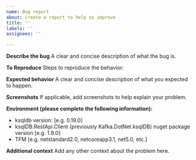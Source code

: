 ```yaml
---
name: Bug report
about: Create a report to help us improve
title: ''
labels: ''
assignees: ''

---
```


**Describe the bug**
A clear and concise description of what the bug is.

**To Reproduce**
Steps to reproduce the behavior:

**Expected behavior**
A clear and concise description of what you expected to happen.

**Screenshots**
If applicable, add screenshots to help explain your problem.

**Environment (please complete the following information):**
 - ksqldb version: [e.g. 0.19.0]
 - ksqlDB.RestApi.Client (previously Kafka.DotNet.ksqlDB) nuget package version [e.g. 1.9.0]
 - TFM [e.g. netstandard2.0, netcoreapp3.1, net5.0, etc.]

**Additional context**
Add any other context about the problem here.
